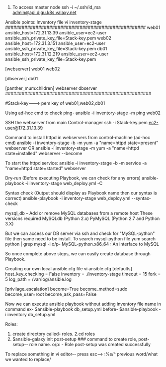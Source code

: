 1. To access master node
ssh -i ~/.ssh/id_rsa admin@api.digu.k8s.valaxy.net


Ansible points:
Inventory file
vi inventory-stage
###################################################
web01 ansible_host=172.31.13.39 ansible_user=ec2-user ansible_ssh_private_key_file=Stack-key.pem
web02 ansible_host=172.31.3.151 ansible_user=ec2-user ansible_ssh_private_key_file=Stack-key.pem
db01 ansible_host=172.31.12.219 ansible_user=ec2-user ansible_ssh_private_key_file=Stack-key.pem

[webserver]
web01
web02

[dbserver]
db01

[panther_mum:children]
webserver
dbserver
#####################################################

#Stack-key---> pem key of web01,web02,db01

Using ad-hoc cmd to check ping-
ansible -i inventory-stage -m ping web02

SSH the webserver from main Control-manager
ssh -i Stack-key.pem ec2-user@172.31.13.39

Command to install httpd in webservers from control-machine (ad-hoc cmd)
ansible -i inventory-stage -b -m yum -a "name=httpd state=present" webserver
OR
ansible -i inventory-stage -m yum -a "name=httpd state=installed" webserver --become

To start the httpd service:
ansible -i inventory-stage -b -m service -a "name=httpd state=started" webserver

Dry-run (Before executing Playbook, we can check for any errors)
ansible-playbook -i inventory-stage web_deploy.yml -C

Syntax check (Output should display as Playbook name then our syntax is correct)
ansible-playbook -i inventory-stage web_deploy.yml --syntax-check

mysql_db – Add or remove MySQL databases from a remote host
These versions required
MySQLdb (Python 2.x)
PyMySQL (Python 2.7 and Python 3.X)

But we can access our DB server via ssh and check for "MySQL-python" file then same need to be install.
To search mysql-python file
yum search python | grep mysql -i
o/p- MySQL-python.x86_64 : An interface to MySQL

So once complete above steps, we can easily create database through Playbook.

Creating our own local ansible.cfg file
vi ansible.cfg
[defaults]
host_key_checking = False
inventory = ./inventory-stage
timeout = 15
fork = 5
log_path = /var/log/ansible.log

[privilage_escalation]
become=True
become_method=sudo
become_user=root
become_ask_pass=False

Now we can execute ansible playbook without adding inventory file name in command
ex- $ansible-playbook db_setup.yml
before- $ansible-playbook -i inventory db_setup.yml

Roles:
1. create directory called- roles.
2.cd roles
3. $ansible-galaxy init post-setup    ### command to create role, post-setup-- role name.
o/p: - Role post-setup was created successfully

To replace something in vi editor-- 
press esc--> :%s/^ previous word/what we wanted to replace/
